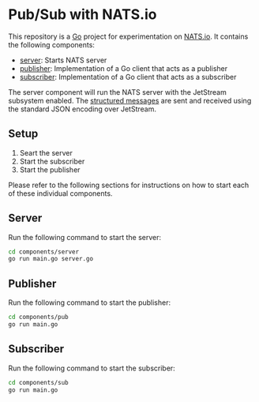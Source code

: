 # Pub/Sub with NATS.io

This repository is a [Go](https://golang.org/) project for experimentation on [NATS.io](https://nats.io/). It contains the following components:

- [server](components/server/): Starts NATS server
- [publisher](components/pub/): Implementation of a Go client that acts as a publisher
- [subscriber](components/sub/): Implementation of a Go client that acts as a subscriber

The server component will run the NATS server with the JetStream subsystem enabled. The [structured messages]((components/core/message/message.go)) are sent and received using the standard JSON encoding over JetStream.

## Setup

1. Seart the server
2. Start the subscriber
3. Start the publisher

Please refer to the following sections for instructions on how to start each of these individual components.


## Server

Run the following command to start the server:

```sh
cd components/server
go run main.go server.go
```

## Publisher

Run the following command to start the publisher:

```sh
cd components/pub
go run main.go
```

## Subscriber

Run the following command to start the subscriber:

```sh
cd components/sub
go run main.go
```
